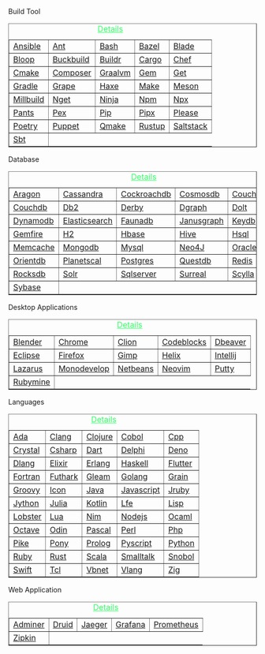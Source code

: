 <html>
    <head>
<style>
    
caption  {
  text-align:center;
}
caption a {
  color:#33ff66;
}

.dropdown {
  position: relative;
  display: inline-block;
}

span {
  display: inline;
  color: #7799;
  background-color: aquamarine;
  font-size: large;
  border: 1px ridge blanchedalmond;
}

.dropdown-content {
  display: none;
  position: absolute;
  background-color: #7799;
  min-width: 160px;
  box-shadow: 0px 8px 16px 0px rgba(0,0,0,0.2);
  padding: 12px 16px;
  z-index: 1;
}

.dropdown:hover .dropdown-content {
  display: block;
}
</style>
</head>
<body>
<div class="dropdown"><span>Build Tool</span><i class="glyphicon glyphicon-arrow-down"></i><div class="dropdown-content"><table border=1><tr><caption><a href="BUILD.md">Details</a></caption></tr><tr><td><a href="https://github.com/bearddan2000?tab=repositories&q=ansible&type=&language=&sort=">Ansible</a></td><td><a href="https://github.com/bearddan2000?tab=repositories&q=ant&type=&language=&sort=">Ant</a></td><td><a href="https://github.com/bearddan2000?tab=repositories&q=bash&type=&language=&sort=">Bash</a></td><td><a href="https://github.com/bearddan2000?tab=repositories&q=bazel&type=&language=&sort=">Bazel</a></td><td><a href="https://github.com/bearddan2000?tab=repositories&q=blade&type=&language=&sort=">Blade</a></td></tr><tr><td><a href="https://github.com/bearddan2000?tab=repositories&q=bloop&type=&language=&sort=">Bloop</a></td><td><a href="https://github.com/bearddan2000?tab=repositories&q=buckbuild&type=&language=&sort=">Buckbuild</a></td><td><a href="https://github.com/bearddan2000?tab=repositories&q=buildr&type=&language=&sort=">Buildr</a></td><td><a href="https://github.com/bearddan2000?tab=repositories&q=cargo&type=&language=&sort=">Cargo</a></td><td><a href="https://github.com/bearddan2000?tab=repositories&q=chef&type=&language=&sort=">Chef</a></td></tr><tr><td><a href="https://github.com/bearddan2000?tab=repositories&q=cmake&type=&language=&sort=">Cmake</a></td><td><a href="https://github.com/bearddan2000?tab=repositories&q=composer&type=&language=&sort=">Composer</a></td><td><a href="https://github.com/bearddan2000?tab=repositories&q=graalvm&type=&language=&sort=">Graalvm</a></td><td><a href="https://github.com/bearddan2000?tab=repositories&q=gem&type=&language=&sort=">Gem</a></td><td><a href="https://github.com/bearddan2000?tab=repositories&q=get&type=&language=&sort=">Get</a></td></tr><tr><td><a href="https://github.com/bearddan2000?tab=repositories&q=gradle&type=&language=&sort=">Gradle</a></td><td><a href="https://github.com/bearddan2000?tab=repositories&q=grape&type=&language=&sort=">Grape</a></td><td><a href="https://github.com/bearddan2000?tab=repositories&q=haxe&type=&language=&sort=">Haxe</a></td><td><a href="https://github.com/bearddan2000?tab=repositories&q=make&type=&language=&sort=">Make</a></td><td><a href="https://github.com/bearddan2000?tab=repositories&q=meson&type=&language=&sort=">Meson</a></td></tr><tr><td><a href="https://github.com/bearddan2000?tab=repositories&q=millbuild&type=&language=&sort=">Millbuild</a></td><td><a href="https://github.com/bearddan2000?tab=repositories&q=nget&type=&language=&sort=">Nget</a></td><td><a href="https://github.com/bearddan2000?tab=repositories&q=ninja&type=&language=&sort=">Ninja</a></td><td><a href="https://github.com/bearddan2000?tab=repositories&q=npm&type=&language=&sort=">Npm</a></td><td><a href="https://github.com/bearddan2000?tab=repositories&q=npx&type=&language=&sort=">Npx</a></td></tr><tr><td><a href="https://github.com/bearddan2000?tab=repositories&q=pants&type=&language=&sort=">Pants</a></td><td><a href="https://github.com/bearddan2000?tab=repositories&q=pex&type=&language=&sort=">Pex</a></td><td><a href="https://github.com/bearddan2000?tab=repositories&q=pip&type=&language=&sort=">Pip</a></td><td><a href="https://github.com/bearddan2000?tab=repositories&q=pipx&type=&language=&sort=">Pipx</a></td><td><a href="https://github.com/bearddan2000?tab=repositories&q=please&type=&language=&sort=">Please</a></td></tr><tr><td><a href="https://github.com/bearddan2000?tab=repositories&q=poetry&type=&language=&sort=">Poetry</a></td><td><a href="https://github.com/bearddan2000?tab=repositories&q=puppet&type=&language=&sort=">Puppet</a></td><td><a href="https://github.com/bearddan2000?tab=repositories&q=qmake&type=&language=&sort=">Qmake</a></td><td><a href="https://github.com/bearddan2000?tab=repositories&q=rustup&type=&language=&sort=">Rustup</a></td><td><a href="https://github.com/bearddan2000?tab=repositories&q=saltstack&type=&language=&sort=">Saltstack</a></td></tr><tr><td><a href="https://github.com/bearddan2000?tab=repositories&q=sbt&type=&language=&sort=">Sbt</a></td></tr></table></div></div>
<div class="dropdown"><span>Database</span><i class="glyphicon glyphicon-arrow-down"></i><div class="dropdown-content"><table border=1><tr><caption><a href="DATABASE.md">Details</a></caption></tr><tr><td><a href="https://github.com/bearddan2000?tab=repositories&q=aragon&type=&language=&sort=">Aragon</a></td><td><a href="https://github.com/bearddan2000?tab=repositories&q=cassandra&type=&language=&sort=">Cassandra</a></td><td><a href="https://github.com/bearddan2000?tab=repositories&q=cockroachdb&type=&language=&sort=">Cockroachdb</a></td><td><a href="https://github.com/bearddan2000?tab=repositories&q=cosmosdb&type=&language=&sort=">Cosmosdb</a></td><td><a href="https://github.com/bearddan2000?tab=repositories&q=couchbase&type=&language=&sort=">Couchbase</a></td></tr><tr><td><a href="https://github.com/bearddan2000?tab=repositories&q=couchdb&type=&language=&sort=">Couchdb</a></td><td><a href="https://github.com/bearddan2000?tab=repositories&q=db2&type=&language=&sort=">Db2</a></td><td><a href="https://github.com/bearddan2000?tab=repositories&q=derby&type=&language=&sort=">Derby</a></td><td><a href="https://github.com/bearddan2000?tab=repositories&q=dgraph&type=&language=&sort=">Dgraph</a></td><td><a href="https://github.com/bearddan2000?tab=repositories&q=dolt&type=&language=&sort=">Dolt</a></td></tr><tr><td><a href="https://github.com/bearddan2000?tab=repositories&q=dynamodb&type=&language=&sort=">Dynamodb</a></td><td><a href="https://github.com/bearddan2000?tab=repositories&q=elasticsearch&type=&language=&sort=">Elasticsearch</a></td><td><a href="https://github.com/bearddan2000?tab=repositories&q=faunadb&type=&language=&sort=">Faunadb</a></td><td><a href="https://github.com/bearddan2000?tab=repositories&q=janusgraph&type=&language=&sort=">Janusgraph</a></td><td><a href="https://github.com/bearddan2000?tab=repositories&q=keydb&type=&language=&sort=">Keydb</a></td></tr><tr><td><a href="https://github.com/bearddan2000?tab=repositories&q=gemfire&type=&language=&sort=">Gemfire</a></td><td><a href="https://github.com/bearddan2000?tab=repositories&q=h2&type=&language=&sort=">H2</a></td><td><a href="https://github.com/bearddan2000?tab=repositories&q=hbase&type=&language=&sort=">Hbase</a></td><td><a href="https://github.com/bearddan2000?tab=repositories&q=hive&type=&language=&sort=">Hive</a></td><td><a href="https://github.com/bearddan2000?tab=repositories&q=hsql&type=&language=&sort=">Hsql</a></td></tr><tr><td><a href="https://github.com/bearddan2000?tab=repositories&q=memcache&type=&language=&sort=">Memcache</a></td><td><a href="https://github.com/bearddan2000?tab=repositories&q=mongodb&type=&language=&sort=">Mongodb</a></td><td><a href="https://github.com/bearddan2000?tab=repositories&q=mysql&type=&language=&sort=">Mysql</a></td><td><a href="https://github.com/bearddan2000?tab=repositories&q=neo4j&type=&language=&sort=">Neo4J</a></td><td><a href="https://github.com/bearddan2000?tab=repositories&q=oracle&type=&language=&sort=">Oracle</a></td></tr><tr><td><a href="https://github.com/bearddan2000?tab=repositories&q=orientdb&type=&language=&sort=">Orientdb</a></td><td><a href="https://github.com/bearddan2000?tab=repositories&q=planetscal&type=&language=&sort=">Planetscal</a></td><td><a href="https://github.com/bearddan2000?tab=repositories&q=postgres&type=&language=&sort=">Postgres</a></td><td><a href="https://github.com/bearddan2000?tab=repositories&q=questdb&type=&language=&sort=">Questdb</a></td><td><a href="https://github.com/bearddan2000?tab=repositories&q=redis&type=&language=&sort=">Redis</a></td></tr><tr><td><a href="https://github.com/bearddan2000?tab=repositories&q=rocksdb&type=&language=&sort=">Rocksdb</a></td><td><a href="https://github.com/bearddan2000?tab=repositories&q=solr&type=&language=&sort=">Solr</a></td><td><a href="https://github.com/bearddan2000?tab=repositories&q=sqlserver&type=&language=&sort=">Sqlserver</a></td><td><a href="https://github.com/bearddan2000?tab=repositories&q=surreal&type=&language=&sort=">Surreal</a></td><td><a href="https://github.com/bearddan2000?tab=repositories&q=scylla&type=&language=&sort=">Scylla</a></td></tr><tr><td><a href="https://github.com/bearddan2000?tab=repositories&q=sybase&type=&language=&sort=">Sybase</a></td></tr></table></div></div>
<div class="dropdown"><span>Desktop Applications</span><i class="glyphicon glyphicon-arrow-down"></i><div class="dropdown-content"><table border=1><tr><caption><a href="DESKTOP.md">Details</a></caption></tr><tr><td><a href="https://github.com/bearddan2000?tab=repositories&q=blender&type=&language=&sort=">Blender</a></td><td><a href="https://github.com/bearddan2000?tab=repositories&q=chrome&type=&language=&sort=">Chrome</a></td><td><a href="https://github.com/bearddan2000?tab=repositories&q=clion&type=&language=&sort=">Clion</a></td><td><a href="https://github.com/bearddan2000?tab=repositories&q=codeblocks&type=&language=&sort=">Codeblocks</a></td><td><a href="https://github.com/bearddan2000?tab=repositories&q=dbeaver&type=&language=&sort=">Dbeaver</a></td></tr><tr><td><a href="https://github.com/bearddan2000?tab=repositories&q=eclipse&type=&language=&sort=">Eclipse</a></td><td><a href="https://github.com/bearddan2000?tab=repositories&q=firefox&type=&language=&sort=">Firefox</a></td><td><a href="https://github.com/bearddan2000?tab=repositories&q=gimp&type=&language=&sort=">Gimp</a></td><td><a href="https://github.com/bearddan2000?tab=repositories&q=helix&type=&language=&sort=">Helix</a></td><td><a href="https://github.com/bearddan2000?tab=repositories&q=intellij&type=&language=&sort=">Intellij</a></td></tr><tr><td><a href="https://github.com/bearddan2000?tab=repositories&q=lazarus&type=&language=&sort=">Lazarus</a></td><td><a href="https://github.com/bearddan2000?tab=repositories&q=monodevelop&type=&language=&sort=">Monodevelop</a></td><td><a href="https://github.com/bearddan2000?tab=repositories&q=netbeans&type=&language=&sort=">Netbeans</a></td><td><a href="https://github.com/bearddan2000?tab=repositories&q=neovim&type=&language=&sort=">Neovim</a></td><td><a href="https://github.com/bearddan2000?tab=repositories&q=putty&type=&language=&sort=">Putty</a></td></tr><tr><td><a href="https://github.com/bearddan2000?tab=repositories&q=rubymine&type=&language=&sort=">Rubymine</a></td></tr></table></div></div>
<div class="dropdown"><span>Languages</span><i class="glyphicon glyphicon-arrow-down"></i><div class="dropdown-content"><table border=1><tr><caption><a href="LANGUAGES.md">Details</a></caption></tr><tr><td><a href="https://github.com/bearddan2000?tab=repositories&q=ada&type=&language=&sort=">Ada</a></td><td><a href="https://github.com/bearddan2000?tab=repositories&q=clang&type=&language=&sort=">Clang</a></td><td><a href="https://github.com/bearddan2000?tab=repositories&q=clojure&type=&language=&sort=">Clojure</a></td><td><a href="https://github.com/bearddan2000?tab=repositories&q=cobol&type=&language=&sort=">Cobol</a></td><td><a href="https://github.com/bearddan2000?tab=repositories&q=cpp&type=&language=&sort=">Cpp</a></td></tr><tr><td><a href="https://github.com/bearddan2000?tab=repositories&q=crystal&type=&language=&sort=">Crystal</a></td><td><a href="https://github.com/bearddan2000?tab=repositories&q=csharp&type=&language=&sort=">Csharp</a></td><td><a href="https://github.com/bearddan2000?tab=repositories&q=dart&type=&language=&sort=">Dart</a></td><td><a href="https://github.com/bearddan2000?tab=repositories&q=delphi&type=&language=&sort=">Delphi</a></td><td><a href="https://github.com/bearddan2000?tab=repositories&q=deno&type=&language=&sort=">Deno</a></td></tr><tr><td><a href="https://github.com/bearddan2000?tab=repositories&q=dlang&type=&language=&sort=">Dlang</a></td><td><a href="https://github.com/bearddan2000?tab=repositories&q=elixir&type=&language=&sort=">Elixir</a></td><td><a href="https://github.com/bearddan2000?tab=repositories&q=erlang&type=&language=&sort=">Erlang</a></td><td><a href="https://github.com/bearddan2000?tab=repositories&q=haskell&type=&language=&sort=">Haskell</a></td><td><a href="https://github.com/bearddan2000?tab=repositories&q=flutter&type=&language=&sort=">Flutter</a></td></tr><tr><td><a href="https://github.com/bearddan2000?tab=repositories&q=fortran&type=&language=&sort=">Fortran</a></td><td><a href="https://github.com/bearddan2000?tab=repositories&q=futhark&type=&language=&sort=">Futhark</a></td><td><a href="https://github.com/bearddan2000?tab=repositories&q=gleam&type=&language=&sort=">Gleam</a></td><td><a href="https://github.com/bearddan2000?tab=repositories&q=golang&type=&language=&sort=">Golang</a></td><td><a href="https://github.com/bearddan2000?tab=repositories&q=grain&type=&language=&sort=">Grain</a></td></tr><tr><td><a href="https://github.com/bearddan2000?tab=repositories&q=groovy&type=&language=&sort=">Groovy</a></td><td><a href="https://github.com/bearddan2000?tab=repositories&q=icon&type=&language=&sort=">Icon</a></td><td><a href="https://github.com/bearddan2000?tab=repositories&q=java&type=&language=&sort=">Java</a></td><td><a href="https://github.com/bearddan2000?tab=repositories&q=javascript&type=&language=&sort=">Javascript</a></td><td><a href="https://github.com/bearddan2000?tab=repositories&q=jruby&type=&language=&sort=">Jruby</a></td></tr><tr><td><a href="https://github.com/bearddan2000?tab=repositories&q=jython&type=&language=&sort=">Jython</a></td><td><a href="https://github.com/bearddan2000?tab=repositories&q=julia&type=&language=&sort=">Julia</a></td><td><a href="https://github.com/bearddan2000?tab=repositories&q=kotlin&type=&language=&sort=">Kotlin</a></td><td><a href="https://github.com/bearddan2000?tab=repositories&q=lfe&type=&language=&sort=">Lfe</a></td><td><a href="https://github.com/bearddan2000?tab=repositories&q=lisp&type=&language=&sort=">Lisp</a></td></tr><tr><td><a href="https://github.com/bearddan2000?tab=repositories&q=lobster&type=&language=&sort=">Lobster</a></td><td><a href="https://github.com/bearddan2000?tab=repositories&q=lua&type=&language=&sort=">Lua</a></td><td><a href="https://github.com/bearddan2000?tab=repositories&q=nim&type=&language=&sort=">Nim</a></td><td><a href="https://github.com/bearddan2000?tab=repositories&q=nodejs&type=&language=&sort=">Nodejs</a></td><td><a href="https://github.com/bearddan2000?tab=repositories&q=ocaml&type=&language=&sort=">Ocaml</a></td></tr><tr><td><a href="https://github.com/bearddan2000?tab=repositories&q=octave&type=&language=&sort=">Octave</a></td><td><a href="https://github.com/bearddan2000?tab=repositories&q=odin&type=&language=&sort=">Odin</a></td><td><a href="https://github.com/bearddan2000?tab=repositories&q=pascal&type=&language=&sort=">Pascal</a></td><td><a href="https://github.com/bearddan2000?tab=repositories&q=perl&type=&language=&sort=">Perl</a></td><td><a href="https://github.com/bearddan2000?tab=repositories&q=php&type=&language=&sort=">Php</a></td></tr><tr><td><a href="https://github.com/bearddan2000?tab=repositories&q=pike&type=&language=&sort=">Pike</a></td><td><a href="https://github.com/bearddan2000?tab=repositories&q=pony&type=&language=&sort=">Pony</a></td><td><a href="https://github.com/bearddan2000?tab=repositories&q=prolog&type=&language=&sort=">Prolog</a></td><td><a href="https://github.com/bearddan2000?tab=repositories&q=pyscript&type=&language=&sort=">Pyscript</a></td><td><a href="https://github.com/bearddan2000?tab=repositories&q=python&type=&language=&sort=">Python</a></td></tr><tr><td><a href="https://github.com/bearddan2000?tab=repositories&q=ruby&type=&language=&sort=">Ruby</a></td><td><a href="https://github.com/bearddan2000?tab=repositories&q=rust&type=&language=&sort=">Rust</a></td><td><a href="https://github.com/bearddan2000?tab=repositories&q=scala&type=&language=&sort=">Scala</a></td><td><a href="https://github.com/bearddan2000?tab=repositories&q=smalltalk&type=&language=&sort=">Smalltalk</a></td><td><a href="https://github.com/bearddan2000?tab=repositories&q=snobol&type=&language=&sort=">Snobol</a></td></tr><tr><td><a href="https://github.com/bearddan2000?tab=repositories&q=swift&type=&language=&sort=">Swift</a></td><td><a href="https://github.com/bearddan2000?tab=repositories&q=tcl&type=&language=&sort=">Tcl</a></td><td><a href="https://github.com/bearddan2000?tab=repositories&q=vbnet&type=&language=&sort=">Vbnet</a></td><td><a href="https://github.com/bearddan2000?tab=repositories&q=vlang&type=&language=&sort=">Vlang</a></td><td><a href="https://github.com/bearddan2000?tab=repositories&q=zig&type=&language=&sort=">Zig</a></td></tr></table></div></div>
<div class="dropdown"><span>Web Application</span><i class="glyphicon glyphicon-arrow-down"></i><div class="dropdown-content"><table border=1><tr><caption><a href="WEB.md">Details</a></caption></tr><tr><td><a href="https://github.com/bearddan2000?tab=repositories&q=adminer&type=&language=&sort=">Adminer</a></td><td><a href="https://github.com/bearddan2000?tab=repositories&q=druid&type=&language=&sort=">Druid</a></td><td><a href="https://github.com/bearddan2000?tab=repositories&q=jaeger&type=&language=&sort=">Jaeger</a></td><td><a href="https://github.com/bearddan2000?tab=repositories&q=grafana&type=&language=&sort=">Grafana</a></td><td><a href="https://github.com/bearddan2000?tab=repositories&q=prometheus&type=&language=&sort=">Prometheus</a></td></tr><tr><td><a href="https://github.com/bearddan2000?tab=repositories&q=zipkin&type=&language=&sort=">Zipkin</a></td></tr></table></div></div>
</body>
</html>
